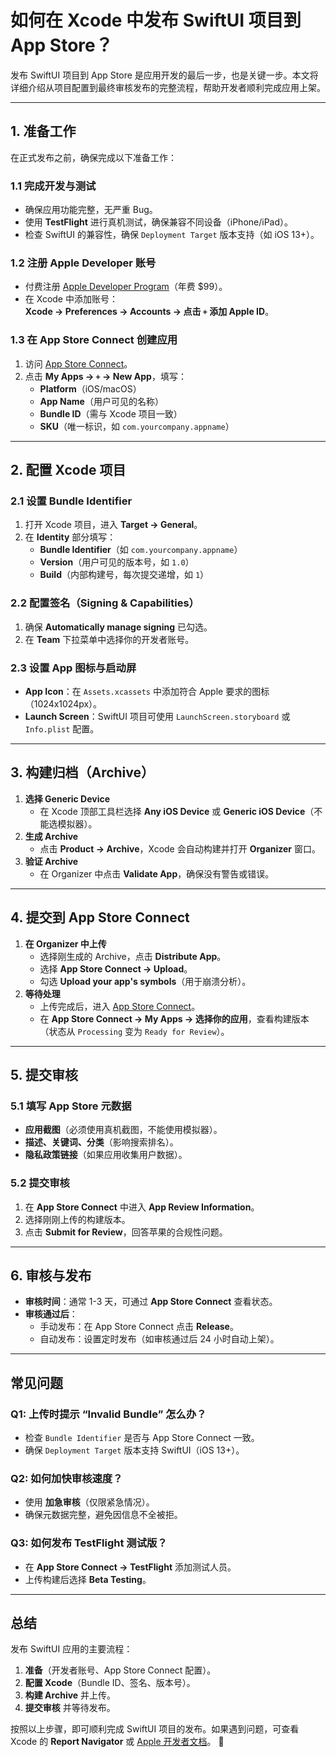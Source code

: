 # **如何在 Xcode 中发布 SwiftUI 项目到 App Store？**

发布 SwiftUI 项目到 App Store 是应用开发的最后一步，也是关键一步。本文将详细介绍从项目配置到最终审核发布的完整流程，帮助开发者顺利完成应用上架。

---

## **1. 准备工作**
在正式发布之前，确保完成以下准备工作：

### **1.1 完成开发与测试**
- 确保应用功能完整，无严重 Bug。
- 使用 **TestFlight** 进行真机测试，确保兼容不同设备（iPhone/iPad）。
- 检查 SwiftUI 的兼容性，确保 `Deployment Target` 版本支持（如 iOS 13+）。

### **1.2 注册 Apple Developer 账号**
- 付费注册 [Apple Developer Program](https://developer.apple.com/)（年费 $99）。
- 在 Xcode 中添加账号：  
  **Xcode → Preferences → Accounts → 点击 `+` 添加 Apple ID**。

### **1.3 在 App Store Connect 创建应用**
1. 访问 [App Store Connect](https://appstoreconnect.apple.com/)。
2. 点击 **My Apps → `+` → New App**，填写：
   - **Platform**（iOS/macOS）
   - **App Name**（用户可见的名称）
   - **Bundle ID**（需与 Xcode 项目一致）
   - **SKU**（唯一标识，如 `com.yourcompany.appname`）

---

## **2. 配置 Xcode 项目**
### **2.1 设置 Bundle Identifier**
1. 打开 Xcode 项目，进入 **Target → General**。
2. 在 **Identity** 部分填写：
   - **Bundle Identifier**（如 `com.yourcompany.appname`）
   - **Version**（用户可见的版本号，如 `1.0`）
   - **Build**（内部构建号，每次提交递增，如 `1`）

### **2.2 配置签名（Signing & Capabilities）**
1. 确保 **Automatically manage signing** 已勾选。
2. 在 **Team** 下拉菜单中选择你的开发者账号。

### **2.3 设置 App 图标与启动屏**
- **App Icon**：在 `Assets.xcassets` 中添加符合 Apple 要求的图标（1024x1024px）。
- **Launch Screen**：SwiftUI 项目可使用 `LaunchScreen.storyboard` 或 `Info.plist` 配置。

---

## **3. 构建归档（Archive）**
1. **选择 Generic Device**  
   - 在 Xcode 顶部工具栏选择 **Any iOS Device** 或 **Generic iOS Device**（不能选模拟器）。
2. **生成 Archive**  
   - 点击 **Product → Archive**，Xcode 会自动构建并打开 **Organizer** 窗口。
3. **验证 Archive**  
   - 在 Organizer 中点击 **Validate App**，确保没有警告或错误。

---

## **4. 提交到 App Store Connect**
1. **在 Organizer 中上传**  
   - 选择刚生成的 Archive，点击 **Distribute App**。
   - 选择 **App Store Connect → Upload**。
   - 勾选 **Upload your app's symbols**（用于崩溃分析）。
2. **等待处理**  
   - 上传完成后，进入 [App Store Connect](https://appstoreconnect.apple.com/)。
   - 在 **App Store Connect → My Apps → 选择你的应用**，查看构建版本（状态从 `Processing` 变为 `Ready for Review`）。

---

## **5. 提交审核**
### **5.1 填写 App Store 元数据**
- **应用截图**（必须使用真机截图，不能使用模拟器）。
- **描述、关键词、分类**（影响搜索排名）。
- **隐私政策链接**（如果应用收集用户数据）。

### **5.2 提交审核**
1. 在 **App Store Connect** 中进入 **App Review Information**。
2. 选择刚刚上传的构建版本。
3. 点击 **Submit for Review**，回答苹果的合规性问题。

---

## **6. 审核与发布**
- **审核时间**：通常 1-3 天，可通过 **App Store Connect** 查看状态。
- **审核通过后**：
  - 手动发布：在 App Store Connect 点击 **Release**。
  - 自动发布：设置定时发布（如审核通过后 24 小时自动上架）。

---

## **常见问题**
### **Q1: 上传时提示 “Invalid Bundle” 怎么办？**
- 检查 `Bundle Identifier` 是否与 App Store Connect 一致。
- 确保 `Deployment Target` 版本支持 SwiftUI（iOS 13+）。

### **Q2: 如何加快审核速度？**
- 使用 **加急审核**（仅限紧急情况）。
- 确保元数据完整，避免因信息不全被拒。

### **Q3: 如何发布 TestFlight 测试版？**
- 在 **App Store Connect → TestFlight** 添加测试人员。
- 上传构建后选择 **Beta Testing**。

---

## **总结**
发布 SwiftUI 应用的主要流程：
1. **准备**（开发者账号、App Store Connect 配置）。
2. **配置 Xcode**（Bundle ID、签名、版本号）。
3. **构建 Archive** 并上传。
4. **提交审核** 并等待发布。

按照以上步骤，即可顺利完成 SwiftUI 项目的发布。如果遇到问题，可查看 Xcode 的 **Report Navigator** 或 [Apple 开发者文档](https://developer.apple.com/documentation/)。 🚀